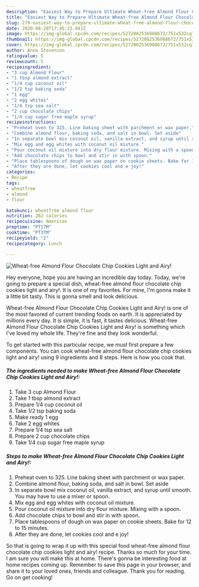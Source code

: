 ```yaml
---
description: "Easiest Way to Prepare Ultimate Wheat-free Almond Flour Chocolate Chip Cookies Light and Airy!"
title: "Easiest Way to Prepare Ultimate Wheat-free Almond Flour Chocolate Chip Cookies Light and Airy!"
slug: 279-easiest-way-to-prepare-ultimate-wheat-free-almond-flour-chocolate-chip-cookies-light-and-airy
date: 2020-08-28T17:45:23.041Z
image: https://img-global.cpcdn.com/recipes/5272082536988672/751x532cq70/wheat-free-almond-flour-chocolate-chip-cookies-light-and-airy-recipe-main-photo.jpg
thumbnail: https://img-global.cpcdn.com/recipes/5272082536988672/751x532cq70/wheat-free-almond-flour-chocolate-chip-cookies-light-and-airy-recipe-main-photo.jpg
cover: https://img-global.cpcdn.com/recipes/5272082536988672/751x532cq70/wheat-free-almond-flour-chocolate-chip-cookies-light-and-airy-recipe-main-photo.jpg
author: Anne Stevenson
ratingvalue: 5
reviewcount: 5
recipeingredient:
- "3 cup Almond Flour"
- "1 tbsp almond extract"
- "1/4 cup coconut oil"
- "1/2 tsp baking soda"
- "1 egg"
- "2 egg whites"
- "1/4 tsp sea salt"
- "2 cup chocolate chips"
- "1/4 cup sugar free maple syrup"
recipeinstructions:
- "Preheat oven to 325. Line baking sheet with parchment or wax paper."
- "Combine almond flour, baking soda, and salt in bowl. Set aside"
- "In separate bowl mix coconut oil, vanilla extract, and syrup until smooth. You may have to use a mixer or spoon."
- "Mix egg and egg whites with coconut oil mixture."
- "Pour coconut oil mixture into dry flour mixture. Mixing with a spoon."
- "Add chocolate chips to bowl and stir in with spoon."
- "Place tablespoons of dough on wax paper on cookie sheets. Bake for 12 to 15 minutes."
- "After they are done, let cookies cool and e joy!"
categories:
- Recipe
tags:
- wheatfree
- almond
- flour

katakunci: wheatfree almond flour 
nutrition: 262 calories
recipecuisine: American
preptime: "PT17M"
cooktime: "PT37M"
recipeyield: "2"
recipecategory: Lunch

---
```



![Wheat-free Almond Flour Chocolate Chip Cookies Light and Airy!](https://img-global.cpcdn.com/recipes/5272082536988672/751x532cq70/wheat-free-almond-flour-chocolate-chip-cookies-light-and-airy-recipe-main-photo.jpg)

Hey everyone, hope you are having an incredible day today. Today, we're going to prepare a special dish, wheat-free almond flour chocolate chip cookies light and airy!. It is one of my favorites. For mine, I'm gonna make it a little bit tasty. This is gonna smell and look delicious.



Wheat-free Almond Flour Chocolate Chip Cookies Light and Airy! is one of the most favored of current trending foods on earth. It is appreciated by millions every day. It is simple, it is fast, it tastes delicious. Wheat-free Almond Flour Chocolate Chip Cookies Light and Airy! is something which I've loved my whole life. They're fine and they look wonderful.


To get started with this particular recipe, we must first prepare a few components. You can cook wheat-free almond flour chocolate chip cookies light and airy! using 9 ingredients and 8 steps. Here is how you cook that.

##### The ingredients needed to make Wheat-free Almond Flour Chocolate Chip Cookies Light and Airy!:

1. Take 3 cup Almond Flour
1. Take 1 tbsp almond extract
1. Prepare 1/4 cup coconut oil
1. Take 1/2 tsp baking soda
1. Make ready 1 egg
1. Take 2 egg whites
1. Prepare 1/4 tsp sea salt
1. Prepare 2 cup chocolate chips
1. Take 1/4 cup sugar free maple syrup




##### Steps to make Wheat-free Almond Flour Chocolate Chip Cookies Light and Airy!:

1. Preheat oven to 325. Line baking sheet with parchment or wax paper.
1. Combine almond flour, baking soda, and salt in bowl. Set aside
1. In separate bowl mix coconut oil, vanilla extract, and syrup until smooth. You may have to use a mixer or spoon.
1. Mix egg and egg whites with coconut oil mixture.
1. Pour coconut oil mixture into dry flour mixture. Mixing with a spoon.
1. Add chocolate chips to bowl and stir in with spoon.
1. Place tablespoons of dough on wax paper on cookie sheets. Bake for 12 to 15 minutes.
1. After they are done, let cookies cool and e joy!




So that is going to wrap it up with this special food wheat-free almond flour chocolate chip cookies light and airy! recipe. Thanks so much for your time. I am sure you will make this at home. There's gonna be interesting food at home recipes coming up. Remember to save this page in your browser, and share it to your loved ones, friends and colleague. Thank you for reading. Go on get cooking!
